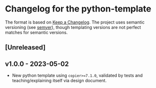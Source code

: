 # Changelog for the python-template

The format is based on [Keep a Changelog](https://keepachangelog.com/en/1.0.0/).
The project uses semantic versioning (see [semver](https://semver.org)), though
templating versions are not perfect matches for semantic versions.

## [Unreleased]

## v1.0.0 - 2023-05-02

- New python template using `copier>=7.1.0`, validated by tests and
  teaching/explaining itself via design document.
